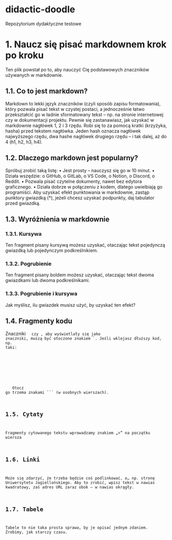 # didactic-doodle
Repozytorium dydaktyczne testowe

# 1.	Naucz się pisać markdownem krok po kroku
Ten plik powstał po to, aby nauczyć Cię podstawowych znaczników używanych w markdownie. 
## 1.1.	Co to jest markdown?
Markdown to lekki język znaczników (czyli sposób zapisu formatowania), który pozwala pisać tekst w czystej postaci, a jednocześnie łatwo przekształcić go w ładnie sformatowany tekst – np. na stronie internetowej czy w dokumentacji projektu.
Pewnie się zastanawiasz, jak uzyskać w markdownie nagłówek 1, 2 i 3 rzędu. Robi się to za pomocą kratki (krzyżyka, hasha) przed tekstem nagłówka. Jeden hash oznacza nagłówek najwyższego rzędu, dwa hashe nagłówek drugiego rzędu – i tak dalej, aż do 4 (h1, h2, h3, h4). 
## 1.2.	Dlaczego markdown jest popularny?
Spróbuj zrobić taką listę:
•	Jest prosty – nauczysz się go w 10 minut.
•	Działa wszędzie: 
o	GitHub, 
o	GitLab, 
o	VS Code, 
o	Notion, 
o	Discord, 
o	Reddit.
•	Pozwala pisać czytelne dokumenty, nawet bez edytora graficznego.
•	Działa dobrze w połączeniu z kodem, dlatego uwielbiają go programiści.
Aby uzyskać efekt punktowania w markdownie, zastąp punktory gwiazdką (*), jeżeli chcesz uzyskać podpunkty, daj tabulator przed gwiazdką.
## 1.3.	Wyróżnienia w markdownie
### 1.3.1.	Kursywa
Ten fragment pisany kursywą możesz uzyskać, otaczając tekst pojedynczą gwiazdką lub pojedynczym podkreślnikiem.
### 1.3.2.	Pogrubienie
Ten fragment pisany boldem możesz uzyskać, otaczając tekst dwoma gwiazdkami lub dwoma podkreślnikami.
### 1.3.3.	Pogrubienie i kursywa
Jak myślisz, ilu gwiazdek musisz użyć, by uzyskać ten efekt?
## 1.4.	Fragmenty kodu
Znaczniki <code> <quote> czy <text>, aby wyświetlały się jako znaczniki, muszą być otoczone znakiem `. 
Jeśli wklejasz dłuższy kod, np. taki:
<XML>
	<header>
	</header>
	<body>
		<div>
		</div>
	</body>
</XML>
Otocz go trzema znakami ``` (w osobnych wierszach).

## 1.5.	Cytaty
Fragmenty cytowanego tekstu wprowadzamy znakiem „>” na początku wiersza
## 1.6.	Linki
Może się zdarzyć, że trzeba będzie coś podlinkować, o… np. stronę Uniwersytetu Jagiellońskiego. Aby to zrobić, wpisz tekst w nawias kwadratowy, zaś adres URL zaraz obok – w nawias okrągły. 
## 1.7.	Tabele
Tabele to nie taka prosta sprawa, by je opisać jednym zdaniem. Zrobimy, jak starczy czasu. 
